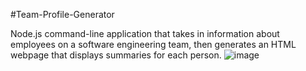 #Team-Profile-Generator

Node.js command-line application that takes in information about employees on a software engineering team, then generates an HTML webpage that displays summaries for each person.
![image](https://user-images.githubusercontent.com/116414886/233527555-1aa2c205-70f7-4e5f-b42c-4c22d56d7e3f.png)
